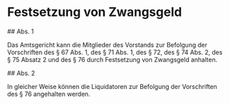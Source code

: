 # Festsetzung von Zwangsgeld



\#\# Abs. 1

 Das Amtsgericht kann die Mitglieder des Vorstands zur Befolgung der Vorschriften des § 67 Abs. 1, des § 71 Abs. 1, des § 72, des § 74 Abs. 2, des § 75 Absatz 2 und des § 76 durch Festsetzung von Zwangsgeld anhalten.

\#\# Abs. 2

 In gleicher Weise können die Liquidatoren zur Befolgung der Vorschriften des § 76 angehalten werden. 

